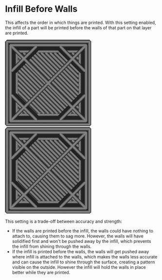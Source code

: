Infill Before Walls
====
This affects the order in which things are printed. With this setting enabled, the infill of a part will be printed before the walls of that part on that layer are printed.

<!--screenshot {
"image_path": "infill_before_walls_disabled.gif",
"models": [
    {
        "script": "cube.scad",
        "transformation": ["scale(0.25)"]
    }
],
"camera_position": [0, 0, 100],
"settings": {
    "top_layers": 0,
    "infill_before_walls": false
},
"layer": 162,
"line": [0, 1, 2, 3, 4, 7, 8, 9, 10, 12, 15, 18, 21, 24, 27],
"colours": 32,
"delay": 250
}-->
<!--screenshot {
"image_path": "infill_before_walls_enabled.gif",
"models": [
    {
        "script": "cube.scad",
        "transformation": ["scale(0.25)"]
    }
],
"camera_position": [0, 0, 100],
"settings": {
    "top_layers": 0,
    "infill_before_walls": true
},
"layer": 162,
"line": [0, 1, 4, 7, 10, 13, 16, 20, 21, 22, 23, 26, 27, 28, 29],
"colours": 32,
"delay": 250
}-->
![Setting is disabled, so walls are printed first](images/infill_before_walls_disabled.gif)
![Setting is enabled, so infill is printed first](images/infill_before_walls_enabled.gif)

This setting is a trade-off between accuracy and strength:
* If the walls are printed before the infill, the walls could have nothing to attach to, causing them to sag more. However, the walls will have solidified first and won't be pushed away by the infill, which prevents the infill from shining through the walls.
* If the infill is printed before the walls, the walls will get pushed away where infill is attached to the walls, which makes the walls less accurate and can cause the infill to shine through the surface, creating a pattern visible on the outside. However the infill will hold the walls in place better while they are printed.